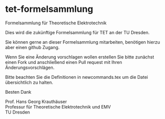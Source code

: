 # tet-formelsammlung
Formelsammlung für Theoretische Elektrotechnik

Dies wird die zukünftige Formelsammlung für TET an der TU Dresden.

Sie können gerne an dieser Formelsammlung mitarbeiten, benötigen hierzu aber einen github Zugang.

Wenn Sie eine Änderung vorschlagen wollen erstellen Sie bitte zunächst einen Fork und anschließend einen Pull request mit Ihren Änderungsvorschlägen.

Bitte beachten Sie die Definitionen in newcommands.tex um die Datei übersichtlich zu halten.

Besten Dank

Prof. Hans Georg Krauthäuser<br>
Professur für Theoretische Elektrotechnik und EMV<br>
TU Dresden

